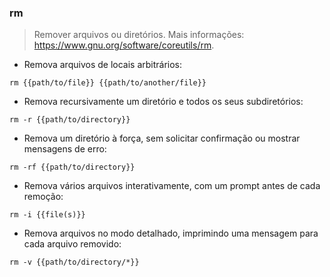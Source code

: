 ### rm

> Remover arquivos ou diretórios.
> Mais informações: <https://www.gnu.org/software/coreutils/rm>.

- Remova arquivos de locais arbitrários:

`rm {{path/to/file}} {{path/to/another/file}}`

- Remova recursivamente um diretório e todos os seus subdiretórios:

`rm -r {{path/to/directory}}`

- Remova um diretório à força, sem solicitar confirmação ou mostrar mensagens de erro:

`rm -rf {{path/to/directory}}`

- Remova vários arquivos interativamente, com um prompt antes de cada remoção:

`rm -i {{file(s)}}`

- Remova arquivos no modo detalhado, imprimindo uma mensagem para cada arquivo removido:

`rm -v {{path/to/directory/*}}`
